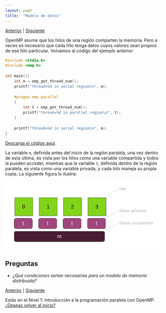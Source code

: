 ```yaml
---
layout: page
title:  "Modelo de datos"
---
```

[Anterior](practice1-000.html) | [Siguiente](shared-000.html)

OpenMP asume que los hilos de una región comparten la memoria. Pero a veces es necesario que cada hilo tenga datos cuyos valores sean propios de ese hilo particular. Volvamos al código del ejemplo anterior:
```c
#include <stdio.h>
#include <omp.h>

int main(){
    int m = omp_get_thread_num();
    printf("thread=%d in serial region\n", m);
    
    #pragma omp parallel 
    {
        int t = omp_get_thread_num();
        printf("thread=%d in parallel region\n", t);
    }
    
    printf("thread=%d in serial region\n", m);
}
```
[Descarga el código aquí](../codigo/parallel-000.c).

La variable `m`, definida antes del inicio de la región paralela, una vez dentro de esta última, es vista por los hilos como una variable compartida y todos la pueden acceder, mientras que la variable `t`, definida dentro de la región paralela, es vista como una variable privada, y cada hilo maneja su propia copia. La siguiente figura lo ilustra:

![Modelo de datos](../graficos/shared-private-000.png)

## Preguntas

* _¿Qué condiciones serían necesarias para un modelo de memoria distribuida?_

[Anterior](practice1-000.html) | [Siguiente](shared-000.html)

<div class=coursetitle>Estás en el Nivel 1: Introducción a la programación paralela con OpenMP. <a href="main.html">¿Deseas volver al inicio?</a> </div>
